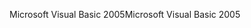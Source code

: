 <span data-ttu-id="0d00a-101">Microsoft Visual Basic 2005</span><span class="sxs-lookup"><span data-stu-id="0d00a-101">Microsoft Visual Basic 2005</span></span>